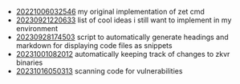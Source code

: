 - [20221006032546](/zet/20221006032546/README.md) my original implementation of zet cmd
- [20230921220633](/zet/20230921220633/README.md) list of cool ideas i still want to implement in my environment
- [20230928174503](/zet/20230928174503/README.md) script to automatically generate headings and markdown for displaying code files as snippets
- [20231001082012](/zet/20231001082012/README.md) automatically keeping track of changes to zkvr binaries
- [20231016050313](/zet/20231016050313/README.md) scanning code for vulnerabilities
